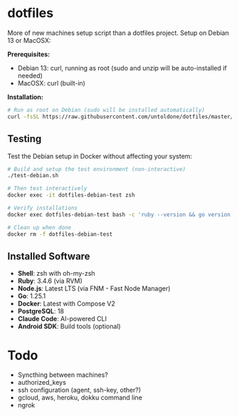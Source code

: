 dotfiles
========

More of new machines setup script than a dotfiles project. Setup on Debian 13 or MacOSX:

**Prerequisites:**
- Debian 13: curl, running as root (sudo and unzip will be auto-installed if needed)
- MacOSX: curl (built-in)

**Installation:**
```bash
# Run as root on Debian (sudo will be installed automatically)
curl -fsSL https://raw.githubusercontent.com/untoldone/dotfiles/master/bootstrap.sh | bash -s <SUDO_PASSWORD>
```

## Testing

Test the Debian setup in Docker without affecting your system:

```bash
# Build and setup the test environment (non-interactive)
./test-debian.sh

# Then test interactively
docker exec -it dotfiles-debian-test zsh

# Verify installations
docker exec dotfiles-debian-test bash -c 'ruby --version && go version && node --version'

# Clean up when done
docker rm -f dotfiles-debian-test
```

## Installed Software

- **Shell**: zsh with oh-my-zsh
- **Ruby**: 3.4.6 (via RVM)
- **Node.js**: Latest LTS (via FNM - Fast Node Manager)
- **Go**: 1.25.1
- **Docker**: Latest with Compose V2
- **PostgreSQL**: 18
- **Claude Code**: AI-powered CLI
- **Android SDK**: Build tools (optional)

Todo
====

* Syncthing between machines?
* authorized_keys
* ssh configuration (agent, ssh-key, other?)
* gcloud, aws, heroku, dokku command line
* ngrok